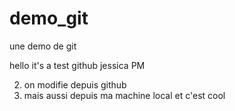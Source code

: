 # demo_git
une demo de git

hello it's a test github jessica PM

2. on modifie depuis github
3. mais aussi depuis ma machine local et c'est cool
